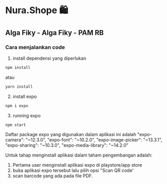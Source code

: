 # Nura.Shope 🛍

## Alga Fiky - Alga Fiky - PAM RB

### Cara  menjalankan code

1. install dependensi yang diperlukan
```sh 
npm install
```
atau
```sh 
yarn install
```
2. install expo
```sh 
npm i expo
```
3. running expo 
```sh 
npm start
```


Daftar package expo yang digunakan dalam aplikasi ini adalah
"expo-camera": "~12.3.0",
"expo-font": "~10.2.0",
"expo-image-picker": "~13.3.1",
"expo-sharing": "~10.3.0",
"expo-media-library": "~14.2.0"

Untuk tahap menginstall aplikasi dalam taham pengembangan adalah:
1. Pertama user menginstall aplikasi expo di playstore/app store
2. buka aplikasi expo tersebut lalu pilih opsi "Scan QR code'
3. scan barcode yang ada pada file PDF.
